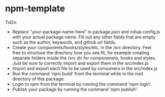 <h1>npm-template</h1>
<p>ToDo:</p>
<ul>
<li>
Replace "your-package-name-here" in package.json and rollup.config.js with your actual package name. Fill out any other fields that are empty such as the author, keywords, and github url fields.
</li>
<li>
Create your components/hooks/styles/etc. in the /src directory. Feel free to structure the directory how you see fit, for example creating separate folders inside the /src dir for componenets, hooks and styles. Just be sure to correctly import and export them in the src/index.js.
</li>
<li>
Import and export each file to be used by consumers in the src/index.js
</li>
<li>
Run the command 'npm build' from the terminal while in the root directory of this package.
</li>
<li>Login to npm from the terminal by running the command 'npm login'.
</li>
<li>
Publish your package by running the command 'npm publish'.
</li>
</ul>
